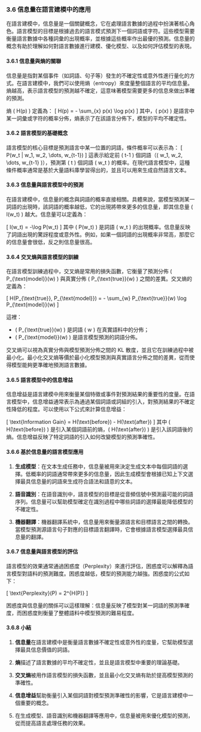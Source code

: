 ### **3.6 信息量在語言建模中的應用**

在語言建模中，信息量是一個關鍵概念，它在處理語言數據的過程中扮演著核心角色。語言模型的目標是根據過去的語言模式預測下一個詞語或字符。這些模型需要衡量語言數據中各種詞彙的出現概率，並根據這些概率作出最優的預測。信息量的概念有助於理解如何對語言數據進行建模、優化模型、以及如何評估模型的表現。

#### **3.6.1 信息量與熵的關聯**

信息量是指對某個事件（如詞語、句子等）發生的不確定性或意外性進行量化的方式。在語言建模中，我們可以使用熵（entropy）來度量整個語言的平均信息量。熵越高，表示語言模型的預測越不確定，這意味著模型需要更多的信息來做出準確的預測。

熵 \( H(p) \) 定義為：
\[
H(p) = - \sum_{x} p(x) \log p(x)
\]
其中，\( p(x) \) 是語言中某一詞彙或字符的概率分佈，熵表示了在該語言分佈下，模型的平均不確定性。

#### **3.6.2 語言模型的基礎概念**

語言模型的核心目標是預測語言中某一位置的詞語，條件概率可以表示為：
\[
P(w_t | w_1, w_2, \dots, w_{t-1})
\]
這表示給定前 \( t-1 \) 個詞語（\( w_1, w_2, \dots, w_{t-1} \)），預測第 \( t \) 個詞語 \( w_t \) 的概率。在現代語言模型中，這種條件概率通常是基於大量語料庫學習得出的，並且可以用來生成自然語言文本。

#### **3.6.3 信息量與語言模型中的預測**

在語言建模中，信息量的概念與詞語的概率直接相關。具體來說，當模型預測某一詞語的出現時，該詞語的概率越低，它的出現將帶來更多的信息量，即其信息量 \( I(w_t) \) 越大。信息量可以定義為：

\[
I(w_t) = -\log P(w_t)
\]
其中 \( P(w_t) \) 是詞語 \( w_t \) 的出現概率。信息量反映了詞語出現的驚訝程度或意外性。例如，如果一個詞語的出現概率非常高，那麼它的信息量會很低，反之則信息量很高。

#### **3.6.4 交叉熵與語言模型的訓練**

在語言模型訓練過程中，交叉熵是常用的損失函數，它衡量了預測分佈 \( P_{\text{model}}(w) \) 與真實分佈 \( P_{\text{true}}(w) \) 之間的差異。交叉熵的定義為：

\[
H(P_{\text{true}}, P_{\text{model}}) = - \sum_{w} P_{\text{true}}(w) \log P_{\text{model}}(w)
\]

這裡：
- \( P_{\text{true}}(w) \) 是詞語 \( w \) 在真實語料中的分佈；
- \( P_{\text{model}}(w) \) 是語言模型預測的詞語分佈。

交叉熵可以視為真實分佈與模型預測分佈之間的 KL 散度，並且它在訓練過程中被最小化。最小化交叉熵等價於最小化模型預測與真實語言分佈之間的差異，從而使得模型能夠更準確地預測語言數據。

#### **3.6.5 語言模型中的信息增益**

信息增益是語言建模中用來衡量某個特徵或事件對預測結果的重要性的度量。在語言模型中，信息增益通常表示為通過某個詞語或詞組的引入，對預測結果的不確定性降低的程度。可以使用以下公式來計算信息增益：

\[
\text{Information Gain} = H(\text{before}) - H(\text{after})
\]
其中 \( H(\text{before}) \) 是引入某個詞語前的熵，\( H(\text{after}) \) 是引入該詞語後的熵。信息增益反映了特定詞語的引入如何改變模型的預測準確性。

#### **3.6.6 基於信息量的語言模型應用**

1. **生成模型**：在文本生成任務中，信息量被用來決定生成文本中每個詞語的選擇。低概率的詞語通常帶來更多的信息量，因此生成模型會根據已知上下文選擇最具信息量的詞語來生成符合語法和語意的文本。

2. **語音識別**：在語音識別中，語言模型的目標是從音頻信號中預測最可能的詞語序列。信息量可以幫助模型確定在識別過程中哪些詞語的選擇最能降低模型的不確定性。

3. **機器翻譯**：機器翻譯系統中，信息量用來衡量源語言和目標語言之間的轉換。當模型預測源語言句子對應的目標語言翻譯時，它會根據語言模型選擇最具信息量的翻譯。

#### **3.6.7 信息量與語言模型的評估**

語言模型的效果通常通過困惑度（Perplexity）來進行評估，困惑度可以解釋為語言模型對語料的預測難度。困惑度越低，模型的預測能力越強。困惑度的公式如下：

\[
\text{Perplexity}(P) = 2^{H(P)}
\]

困惑度與信息量的關係可以這樣理解：信息量反映了模型對某一詞語的預測準確度，而困惑度則衡量了整體語料中模型預測的難易程度。

#### **3.6.8 小結**

1. **信息量**在語言建模中是衡量語言數據不確定性或意外性的度量，它幫助模型選擇最具信息價值的詞語。
   
2. **熵**描述了語言數據的平均不確定性，並且是語言模型中重要的理論基礎。

3. **交叉熵**被用作語言模型的損失函數，並且最小化交叉熵有助於提高模型預測的準確性。

4. **信息增益**幫助衡量引入某個詞語對模型預測準確性的影響，它是語言建模中一個重要的概念。

5. 在生成模型、語音識別和機器翻譯等應用中，信息量被用來優化模型的預測，從而提高語言處理任務的效果。